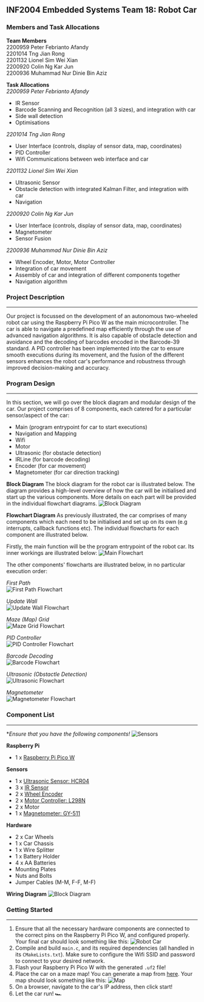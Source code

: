 ## INF2004 Embedded Systems Team 18: Robot Car

### Members and Task Allocations
**Team Members** <br>
2200959 Peter Febrianto Afandy <br>
2201014 Tng Jian Rong <br>
2201132 Lionel Sim Wei Xian <br>
2200920 Colin Ng Kar Jun <br>
2200936 Muhammad Nur Dinie Bin Aziz <br>

**Task Allocations** <br>
*2200959 Peter Febrianto Afandy*
- IR Sensor
- Barcode Scanning and Recognition (all 3 sizes), and integration with car
- Side wall detection
- Optimisations

*2201014 Tng Jian Rong*
- User Interface (controls, display of sensor data, map, coordinates)
- PID Controller
- Wifi Communications between web interface and car

*2201132 Lionel Sim Wei Xian*
- Ultrasonic Sensor
- Obstacle detection with integrated Kalman Filter, and integration with car
- Navigation

*2200920 Colin Ng Kar Jun*
- User Interface (controls, display of sensor data, map, coordinates)
- Magnetometer
- Sensor Fusion

*2200936 Muhammad Nur Dinie Bin Aziz*
- Wheel Encoder, Motor, Motor Controller
- Integration of car movement
- Assembly of car and integration of different components together
- Navigation algorithm

### Project Description
---
Our project is focussed on the development of an autonomous two-wheeled robot car using the Raspberry Pi Pico W as the main microcontroller. The car is able to navigate a predefined map efficiently through the use of advanced navigation algorithms. It is also capable of obstacle detection and avoidance and the decoding of barcodes encoded in the Barcode-39 standard. A PID controller has been implemented into the car to ensure smooth executions during its movement, and the fusion of the different sensors enhances the robot car's performance and robustness through improved decision-making and accuracy.

### Program Design
---
In this section, we will go over the block diagram and modular design of the car. Our project comprises of 8 components, each catered for a particular sensor/aspect of the car:
- Main (program entrypoint for car to start executions)
- Navigation and Mapping
- Wifi
- Motor
- Ultrasonic (for obstacle detection)
- IRLine (for barcode decoding)
- Encoder (for car movement)
- Magnetometer (for car direction tracking)

**Block Diagram**
The block diagram for the robot car is illustrated below. The diagram provides a high-level overview of how the car will be initialised and start up the various components. More details on each part will be provided in the individual flowchart diagrams.
![Block Diagram](docs/diagrams/block_diagram.png)

**Flowchart Diagram**
As previously illustrated, the car comprises of many components which each need to be initialised and set up on its own (e.g interrupts, callback functions etc). The individual flowcharts for each component are illustrated below.

Firstly, the main function will be the program entrypoint of the robot car. Its inner workings are illustrated below:
![Main Flowchart](docs/diagrams/flowchart/main.png)

The other components' flowcharts are illustrated below, in no particular execution order:

*First Path* <br>
![First Path Flowchart](docs/diagrams/flowchart/first_path.png)

*Update Wall* <br>
![Update Wall Flowchart](docs/diagrams/flowchart/update_wall.png)

*Maze (Map) Grid* <br>
![Maze Grid Flowchart](docs/diagrams/flowchart/initialise_maze_grid.png)

*PID Controller* <br>
![PID Controller Flowchart](docs/diagrams/flowchart/pid.png)

*Barcode Decoding* <br>
![Barcode Flowchart](docs/diagrams/flowchart/barcode.png)

*Ultrasonic (Obstactle Detection)* <br>
![Ultrasonic Flowchart](docs/diagrams/flowchart/ultrasonic.png)

*Magnetometer* <br>
![Magnetometer Flowchart](docs/diagrams/flowchart/magnetometer.png)

### Component List
---
**Ensure that you have the following components!* 
![Sensors](docs/sensors.png)

**Raspberry Pi**
- 1 x [Raspberry Pi Pico W](https://www.raspberrypi.com/products/raspberry-pi-pico/)

**Sensors**
- 1 x [Ultrasonic Sensor: HCR04](https://components101.com/sensors/ultrasonic-sensor-working-pinout-datasheet)
- 3 x [IR Sensor](https://sg.cytron.io/p-ir-line-tracking-module)
- 2 x [Wheel Encoder](https://hobbycomponents.com/sensors/1147-compact-ir-infrared-rotary-speed-sensing-module)
- 2 x [Motor Controller: L298N](https://components101.com/modules/l293n-motor-driver-module)
- 2 x Motor
- 1 x [Magnetometer: GY-511](https://quartzcomponents.com/products/gy-511-lsm303dlhc-3-axis-e-compass-sensor)

**Hardware**
- 2 x Car Wheels
- 1 x Car Chassis
- 1 x Wire Splitter
- 1 x Battery Holder
- 4 x AA Batteries
- Mounting Plates
- Nuts and Bolts
- Jumper Cables (M-M, F-F, M-F)

**Wiring Diagram**
![Block Diagram](docs/diagrams/wiring_diagram.png)

### Getting Started
---
1. Ensure that all the necessary hardware components are connected to the correct pins on the Raspberry Pi Pico W, and configured properly. Your final car should look something like this:
    ![Robot Car](docs/final_car.png)
2. Compile and build `main.c`, and its required dependencies (all handled in its `CMakeLists.txt`). Make sure to configure the Wifi SSID and password to connect to your desired network.
3. Flash your Raspberry Pi Pico W with the generated `.uf2` file!
4. Place the car on a maze map! You can generate a map from [here](https://www.mazegenerator.net/). Your map should look something like this:
    ![Map](docs/maze_map.png)
5. On a browser, navigate to the car's IP address, then click start!
6. Let the car run! 🏎️